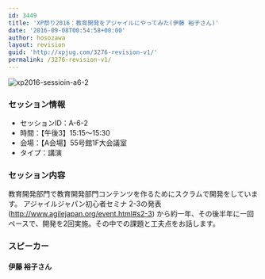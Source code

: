 ```yaml
---
id: 3449
title: 'XP祭り2016：教育開発をアジャイルにやってみた(伊藤 裕子さん)'
date: '2016-09-08T00:54:58+00:00'
author: hosozawa
layout: revision
guid: 'http://xpjug.com/3276-revision-v1/'
permalink: /3276-revision-v1/
---
```


![xp2016-sessioin-a6-2](http://xpjug.com/wp-content/uploads/2016/08/xp2016-sessioin-a6-2.png)

### セッション情報

- セッションID：A-6-2
- 時間：【午後3】15:15～15:30
- 会場：【A会場】55号館1F大会議室
- タイプ：講演

### セッション内容

教育開発部門で教育開発部門コンテンツを作るためにスクラムで開発をしています。 アジャイルジャパン初心者セミナ 2-3の発表(http://www.agilejapan.org/event.html#s2-3) から約一年、その後半年に一回ペースで、開発を2回実施。その中での課題と工夫点をお話します。

### スピーカー

#### 伊藤 裕子さん